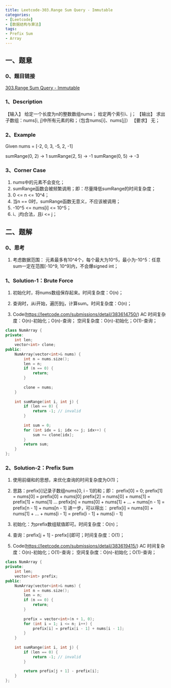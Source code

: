 ```yaml
---
title: Leetcode-303.Range Sum Query - Immutable
categories: 
- [Leetcode]
- [数据结构与算法]
tags: 
- Prefix Sum
- Array
---
```


## 一、题意

### 0、题目链接
[303.Range Sum Query - Immutable](https://leetcode.com/problems/range-sum-query-immutable/)

### 1、Description
【输入】
给定一个长度为n的整数数组nums；
给定两个索引i、j；
【输出】
求出子数组：nums[i, j]中所有元素的和；（包含nums[i]、nums[j]）
【要求】
无；

### 2、Example
Given nums = [-2, 0, 3, -5, 2, -1]

sumRange(0, 2) -> 1
sumRange(2, 5) -> -1
sumRange(0, 5) -> -3

<!-- more -->

### 3、Corner Case
1. nums中的元素不会变化；
2. sumRange函数会被频繁调用；即：尽量降低sumRange的时间复杂度；
3. 0 <= n <= 10^4；
4. 当n == 0时，sumRange函数无意义，不应该被调用；
4. -10^5 <= nums[i] <= 10^5；
5. i、j均合法，且i <= j；

## 二、题解

### 0、思考
1. 考虑数据范围：
元素最多有10^4个，每个最大为10^5，最小为-10^5：任意sum一定在范围[-10^9, 10^9]内，不会爆signed int；

### 1、Solution-1：Brute Force
1. 初始化时，将nums数组保存起来。时间复杂度：O(n)；

2. 查询时，从i开始，遍历到j，计算sum。时间复杂度：O(n)；

3. Code(https://leetcode.com/submissions/detail/383614750/)
AC
时间复杂度：O(n)-初始化；O(n)-查询；
空间复杂度：O(n)-初始化；O(1)-查询；
```C++
class NumArray {
private:
    int len;
    vector<int> clone;
public:
    NumArray(vector<int>& nums) {
        int n = nums.size();
        len = n;
        if (n == 0) {
            return;
        }
        
        clone = nums;
    }
    
    int sumRange(int i, int j) {
        if (len == 0) {
            return -1; // invalid
        }
        
        int sum = 0;
        for (int idx = i; idx <= j; idx++) {
            sum += clone[idx];
        }
        return sum;
    }
};
```

### 2、Solution-2：Prefix Sum
1. 使用前缀和的思想，来优化查询的时间复杂度为O(1)；

2. 思路：prefix[i]记录子数组nums[0, i - 1]的和；即：
prefix[0] = 0;
prefix[1] = nums[0] = prefix[0] + nums[0]
prefix[2] = nums[0] + nums[1] = prefix[1] + nums[1]
...
prefix[n] = nums[0] + nums[1] + ... + nums[n - 1] = prefix[n - 1] + nums[n - 1]
进一步，可以得出：
prefix[i] = nums[0] + nums[1] + ... + nums[i - 1] = prefix[i - 1] + nums[i - 1]

3. 初始化：为prefix数组赋值即可。时间复杂度：O(n)；

4. 查询：prefix[j + 1] - prefix[i]即可；时间复杂度：O(1)；

5. Code(https://leetcode.com/submissions/detail/383619415/)
AC
时间复杂度：O(n)-初始化；O(1)-查询；
空间复杂度：O(n)-初始化；O(1)-查询；
```C++
class NumArray {
private:
    int len;
    vector<int> prefix;
public:
    NumArray(vector<int>& nums) {
        int n = nums.size();
        len = n;
        if (n == 0) {
            return;
        }
        
        prefix = vector<int>(n + 1, 0);
        for (int i = 1; i <= n; i++) {
            prefix[i] = prefix[i - 1] + nums[i - 1];
        }
    }
    
    int sumRange(int i, int j) {
        if (len == 0) {
            return -1; // invalid
        }
        
        return prefix[j + 1] - prefix[i];
    }
};
```

